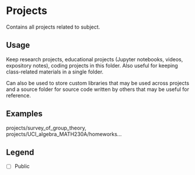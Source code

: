# Projects
Contains all projects related to subject.

## Usage
Keep research projects, educational projects (Jupyter notebooks, videos, expository notes), coding projects in this folder. Also useful for keeping class-related materials in a single folder.

Can also be used to store custom libraries that may be used across projects and a source folder for source code written by others that may be useful for reference.

## Examples
projects/survey_of_group_theory, projects/UCI_algebra_MATH230A/homeworks...

## Legend
- [ ] Public